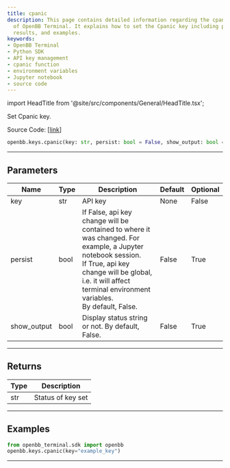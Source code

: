 ```yaml
---
title: cpanic
description: This page contains detailed information regarding the cpanic function
  of OpenBB Terminal. It explains how to set the Cpanic key including parameters,
  results, and examples.
keywords:
- OpenBB Terminal
- Python SDK
- API key management
- cpanic function
- environment variables
- Jupyter notebook
- source code
---
```


import HeadTitle from '@site/src/components/General/HeadTitle.tsx';

<HeadTitle title="keys.cpanic - Reference | OpenBB SDK Docs" />

Set Cpanic key.

Source Code: [[link](https://github.com/OpenBB-finance/OpenBBTerminal/tree/main/openbb_terminal/keys_model.py#L1924)]

```python
openbb.keys.cpanic(key: str, persist: bool = False, show_output: bool = False)
```

---

## Parameters

| Name | Type | Description | Default | Optional |
| ---- | ---- | ----------- | ------- | -------- |
| key | str | API key | None | False |
| persist | bool | If False, api key change will be contained to where it was changed. For example, a Jupyter notebook session.<br/>If True, api key change will be global, i.e. it will affect terminal environment variables.<br/>By default, False. | False | True |
| show_output | bool | Display status string or not. By default, False. | False | True |


---

## Returns

| Type | Description |
| ---- | ----------- |
| str | Status of key set |
---

## Examples

```python
from openbb_terminal.sdk import openbb
openbb.keys.cpanic(key="example_key")
```

---
